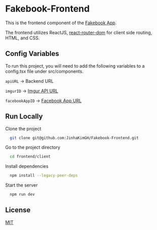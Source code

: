 # Fakebook-Frontend

This is the frontend component of the [Fakebook App](https://github.com/JinhaKimGH/Fakebook-App).

The frontend utilizes ReactJS, [react-router-dom](https://reactrouter.com/en/main) for client side routing, HTML, and CSS.

## Config Variables

To run this project, you will need to add the following variables to a config.tsx file under src/components.

`apiURL` -> Backend URL

`imgurID` -> [Imgur API URL](https://api.imgur.com/)

`facebookAppID` -> [Facebook App URL](https://developers.facebook.com/)

## Run Locally

Clone the project

```bash
  git clone git@github.com:JinhaKimGH/Fakebook-Frontend.git
```

Go to the project directory

```bash
  cd frontend/client
```

Install dependencies

```bash
  npm install --legacy-peer-deps
```

Start the server

```bash
  npm run dev
```

## License

[MIT](https://choosealicense.com/licenses/mit/)
